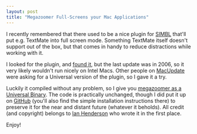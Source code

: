 ```yaml
---
layout: post
title: "Megazoomer Full-Screens your Mac Applications"
---
```

I recently remembered that there used to be a nice plugin for [SIMBL](http://www.culater.net/software/SIMBL/SIMBL.php) that'll put e.g. TextMate into full screen mode. Something TextMate itself doesn't support out of the box, but that comes in handy to reduce distractions while working with it.

I looked for the plugin, and [found it](http://ianhenderson.org/megazoomer.html), but the last update was in 2006, so it very likely wouldn't run nicely on Intel Macs. Other people on [MacUpdate](http://www.macupdate.com/info.php/id/21275/megazoomer) were asking for a Universal version of the plugin, so I gave it a try.

Luckily it compiled without any problem, so I give you [megazoomer as a Universal Binary](http://www.paperplanes.de/files/megazoomer.zip). The code is practically unchanged, though I did put it up on [GitHub](http://github.com/mattmatt/megazoomer/tree/master) (you'll also find the simple installation instructions there) to preserve it for the near and distant future (whatever it beholds). All credit (and copyright) belongs to [Ian Henderson](http://ianhenderson.org/) who wrote it in the first place.

Enjoy!